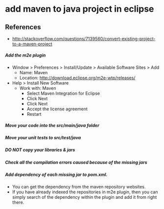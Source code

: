 # add maven to java project in eclipse

## References
* http://stackoverflow.com/questions/7139560/convert-existing-project-to-a-maven-project

##### Add the m2e plugin
* Window > Preferences > Install/Update > Available Software Sites > Add
  * Name: Maven
  * Location: http://download.eclipse.org/m2e-wtp/releases/
* Help > Install New Software
  * Work with: Maven
    * Select Maven Integration for Eclipse
    * Click Next
    * Click Next
    * Accept the license agreement
    * Restart

##### Move your code into the src/main/java folder

##### Move your unit tests to src/test/java

##### DO NOT copy your libraries & jars

##### Check all the compilation errors caused because of the missing jars

##### Add dependency of each missing jar to pom.xml. 
* You can get the dependency from the maven repository websites. 
* If you have already indexed the repositories in m2e plugin, then you can simply search of the dependency within the plugin and add it from right there.
